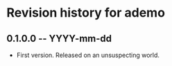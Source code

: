 # Revision history for ademo

## 0.1.0.0 -- YYYY-mm-dd

* First version. Released on an unsuspecting world.
